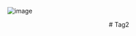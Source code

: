 
![image](https://github.com/1teq/tag2/assets/112202105/cef7416b-8f70-4b65-9765-f7ac85db3f21)
  <p style="text-align: center;">
  # Tag2
</p>
